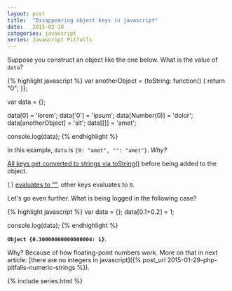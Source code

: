 ```yaml
---
layout: post
title:  "Disappearing object keys in javascript"
date:   2015-02-10
categories: javascript
series: Javascript Pitfalls
---
```


Suppose you construct an object like the one below. What is the value of `data`?

{% highlight javascript %}
var anotherObject = {toString: function() { return "0"; }};

var data = {};

data[0] = 'lorem';
data['0'] = 'ipsum';
data[Number(0)] = 'dolor';
data[anotherObject] = 'sit';
data[[]] = 'amet';

console.log(data);
{% endhighlight %}

In this example, `data` is `{0: "amet", "": "amet"}`. *Why?*

[All keys get converted to strings via toString()][ecma-15.2.3.6] before being added to the object.

`[]` [evaluates to ""][ecma-15.4.4.2], other keys evaluates to `0`.

Let's go even further. What is being logged in the following case?

{% highlight javascript %}
var data = {};
data[0.1+0.2] = 1;

console.log(data);
{% endhighlight %}

**`Object {0.30000000000000004: 1}`**.

Why? Because of how floating-point numbers work. More on that in next article:
[there are no integers in javascript]({% post_url 2015-01-29-php-pitfalls-numeric-strings %}).

{% include series.html %}

[so-js-setinterval]: http://stackoverflow.com/a/731625/1510277
[so-js-single-thread]: http://stackoverflow.com/questions/2734025/is-javascript-guaranteed-to-be-single-threaded
[dbaron-timeouts]: http://dbaron.org/log/20100309-faster-timeouts
[dbaron-timeouts-example]: http://dbaron.org/mozilla/zero-timeout
[mozilla-set-immediate]: https://developer.mozilla.org/en-US/docs/Web/API/Window.setImmediate
[mozilla-set-interval-danger]: https://developer.mozilla.org/en-US/docs/Web/API/WindowTimers.setinterval#Dangerous_usage
[mozilla-post-message]: https://developer.mozilla.org/en-US/docs/Web/API/window.postMessage
[mozilla-bitwise-operations]: https://developer.mozilla.org/en-US/docs/Web/JavaScript/Reference/Operators/Bitwise_Operators#Signed_32-bit_integers
[mozilla-int32array]: https://developer.mozilla.org/en-US/docs/Web/JavaScript/Reference/Global_Objects/Int32Array#Browser_compatibility
[mozilla-hoisting]: https://developer.mozilla.org/en-US/docs/Web/JavaScript/Reference/Statements/var#var_hoisting
[mozilla-htmlcollection]: https://developer.mozilla.org/en-US/docs/Web/API/HTMLCollection
[mozilla-htmlcollection#methods]: https://developer.mozilla.org/en-US/docs/Web/API/HTMLCollection#methods
[mozilla-nodelist]: https://developer.mozilla.org/en-US/docs/Web/API/NodeList
[mozilla-timeout-nesting]: https://developer.mozilla.org/en-US/docs/Web/API/WindowTimers.setTimeout#Minimum.2F_maximum_delay_and_timeout_nesting
[whatwg-timers]: https://html.spec.whatwg.org/multipage/webappapis.html#timers
[whatwg-event-loop]: https://html.spec.whatwg.org/multipage/webappapis.html#event-loop
[whatwg-task-queue]: https://html.spec.whatwg.org/multipage/webappapis.html#task-queue
[w3-collection]: http://www.w3.org/TR/domcore/#concept-collection
[w3-dispatching-events]: http://www.w3.org/TR/domcore/#dispatching-events
[w3-interface-parentnode]: http://www.w3.org/TR/domcore/#interface-parentnode
[oracle-floats]: http://docs.oracle.com/cd/E19957-01/806-3568/ncg_goldberg.html
[yahoo-on-floats]: http://www.yuiblog.com/blog/2009/03/10/when-you-cant-count-on-your-numbers/
[ecma-4.3.19]: http://www.ecma-international.org/ecma-262/5.1/#sec-4.3.19
[ecma-7.8.3]: http://www.ecma-international.org/ecma-262/5.1/#sec-7.8.3
[ecma-7.9]: http://www.ecma-international.org/ecma-262/5.1/#sec-7.9
[ecma-8.5]: http://www.ecma-international.org/ecma-262/5.1/#sec-8.5
[ecma-8.6.2]: http://www.ecma-international.org/ecma-262/5.1/#sec-8.6.2
[ecma-9.5]: http://www.ecma-international.org/ecma-262/5.1/#sec-9.5
[ecma-10.2.3]: http://www.ecma-international.org/ecma-262/5.1/#sec-10.2.3
[ecma-10.3]: http://www.ecma-international.org/ecma-262/5.1/#sec-10.3
[ecma-10.5]: http://www.ecma-international.org/ecma-262/5.1/#sec-10.5
[ecma-10.6]: http://www.ecma-international.org/ecma-262/5.1/#sec-10.6
[ecma-11.9.3]: http://www.ecma-international.org/ecma-262/5.1/#sec-11.9.3
[ecma-11.9.4]: http://www.ecma-international.org/ecma-262/5.1/#sec-11.9.4
[ecma-12.2]: http://www.ecma-international.org/ecma-262/5.1/#sec-12.2
[ecma-12.6.4]: http://www.ecma-international.org/ecma-262/5.1/#sec-12.6.4
[ecma-12.9]: http://www.ecma-international.org/ecma-262/5.1/#sec-12.9
[ecma-12.10]: http://www.ecma-international.org/ecma-262/5.1/#sec-12.10
[ecma-15.1.2.2]: http://www.ecma-international.org/ecma-262/5.1/#sec-15.1.2.2
[ecma-15.2.3.6]: http://www.ecma-international.org/ecma-262/5.1/#sec-15.2.3.6
[ecma-15.4]: http://www.ecma-international.org/ecma-262/5.1/#sec-15.4
[ecma-15.4.4.2]: http://www.ecma-international.org/ecma-262/5.1/#sec-15.4.4.2
[ecma-15.8.2.15]: http://www.ecma-international.org/ecma-262/5.1/#sec-15.8.2.15
[ecma5.1]: http://www.ecma-international.org/ecma-262/5.1/
[ecma6]: https://people.mozilla.org/~jorendorff/es6-draft.html
[ecma6-typed-arrays]: http://people.mozilla.org/~jorendorff/es6-draft.html#sec-typedarray-objects
[ecma6-toint32]: http://people.mozilla.org/~jorendorff/es6-draft.html#sec-toint32
[github-v8-int32value]: https://github.com/v8/v8/blob/aec5abab1e9faf1ab0949d2f068093544ba2bc40/include/v8.h#L1756
[github-bigdecimal]: https://github.com/iriscouch/bigdecimal.js
[dbaron-zerotimeout]: http://dbaron.org/mozilla/zero-timeout

